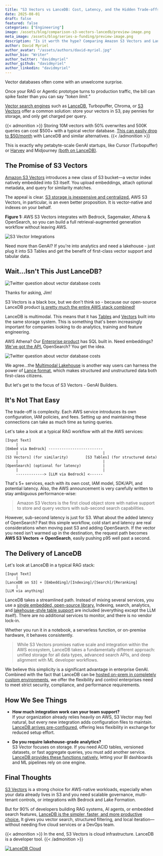 ```yaml
---
title: "S3 Vectors vs LanceDB: Cost, Latency, and the Hidden Trade-offs"
date: 2025-08-01
draft: false
featured: false
categories: ["Engineering"]
image: /assets/blog/comparison-s3-vectors-lancedb/preview-image.png
meta_image: /assets/blog/series-a-funding/preview-image.png
description: "Is it worth the hype? Comparing Amazon S3 Vectors and LanceDB for RAG and agentic systems."
author: David Myriel
author_avatar: "/assets/authors/david-myriel.jpg"
author_bio: "Writer"
author_twitter: "davidmyriel"
author_github: "davidmyriel"
author_linkedin: "davidmyriel"
---
```


Vector databases often come with an unwelcome surprise.

Once your RAG or Agentic prototype turns to production traffic, the bill can spike faster than you can say *“token limit.”*

[Vector search engines](https://lancedb.com/docs/concepts/vector-search/) such as [LanceDB](https://lancedb.com), Turbopuffer, Chroma, or [S3 Vectors](https://aws.amazon.com/s3/features/vectors/) offer a common solution: store your vectors in S3, pay pennies for storage, and only get charged per query.

{{< admonition >}}
Storing 10M vectors with 50% overwrites and 500K queries can cost $500+ with a typical vector database.
[This can easily drop to $50/month](/pricing/) with LanceDB and similar alternatives.
{{< /admonition >}}

This is exactly why petabyte-scale GenAI startups, like Cursor (Turbopuffer) or [Harvey](https://www.harvey.ai) and Midjourney [(both on LanceDB)](https://www.harvey.ai/blog/enterprise-grade-rag-systems).

## The Promise of S3 Vectors

[Amazon S3 Vectors](https://aws.amazon.com/blogs/aws/introducing-amazon-s3-vectors-first-cloud-storage-with-native-vector-support-at-scale/) introduces a new class of S3 bucket—a vector index natively embedded into S3 itself. You upload embeddings, attach optional metadata, and query for similarity matches.

The appeal is clear. [S3 storage is inexpensive and centralized.](/docs/concepts/storage/) AWS S3 Vectors, in particular, is an even better proposition. It is vector-native and indexes on your behalf.

**Figure 1:** AWS S3 Vectors integrates with Bedrock, Sagemaker, Athena & OpenSearch, so you can build a full retrieval-augmented generation workflow without leaving AWS. 

![S3 Vector Integrations](/assets/blog/comparison-s3-vectors-lancedb/s3-vector-integrations.png)

Need more than GenAI? If you're into analytics and need a lakehouse - just plug it into S3 Tables and get the benefit of first-class vector support and tabular data.

## Wait...Isn't This Just LanceDB?

![Twitter question about vector database costs](/assets/blog/comparison-s3-vectors-lancedb/twitter-question.png)

Thanks for asking, Jim!

S3 Vectors is a black box, but we don't think so - because our open-source LanceDB product [is pretty much the entire AWS stack combined!](/docs/overview/) 

LanceDB is multimodal. This means that it has [Tables](/docs/concepts/tables/) and [Vectors](/docs/concepts/vector-search/) built into the same storage system. This is something that's been increasingly important for companies looking to do analytics, training and feature engineering. 

AWS Athena? Our [Enterprise product](/docs/overview/enterprise/) has SQL built in. Need embeddings? [We've got the API.](/docs/guides/embedding/) OpenSearch? You get the idea.

![Twitter question about vector database costs](/assets/blog/comparison-s3-vectors-lancedb/s3-tables.png)

We agree...the [Multimodal Lakehouse](/docs/) is another way users can harness the power of [Lance format](https://lancedb.github.io/lance/), which makes structured and unstructured data both first-class citizens. 

But let's get to the focus of S3 Vectors - GenAI Builders.

## It's Not That Easy

The trade-off is complexity. Each AWS service introduces its own configuration, IAM policies, and fees. Setting up and maintaining these connections can take as much time as tuning queries.

Let's take a look at a typical RAG workflow with all the AWS services:

```
[Input Text]
     |
[Embed via Bedrock] -------------------------
     |                                       |
[S3 Vectors] (for similarity)        [S3 Tables] (for structured data)
     |                                       |
[OpenSearch] (optional for latency)          |
     |                                       |
     -------------> [LLM via Bedrock] <------
```
That's 5+ services, each with its own cost, IAM model, SDK/API, and potential latency. Also, the AWS announcement is very carefully written to stay ambiguous performance-wise:

> Amazon S3 Vectors is the first cloud object store with native support to store and query vectors with sub-second search capabilities.

However, sub-second latency is just for S3. What about the added latency of OpenSearch? Past this simple workflow, cold start and latency are real considerations when moving past S3 and adding OpenSearch. If the vector you need isn’t warmed up in the destination, the request path becomes **AWS S3 Vectors → OpenSearch**, easily pushing p95 well past a second.

## The Delivery of LanceDB

Let's look at LanceDB in a typical RAG stack:

```
[Input Text]
     |
[LanceDB on S3] + [Embedding]/[Indexing]/[Search]/[Reranking]
     |                                       
[LLM via anything]   
```

LanceDB takes a streamlined path. Instead of mixing several services, you use a [single embedded, open-source library.](/docs/overview/) Indexing, search, analytics, and [lakehouse-style table support](/blog/multimodal-lakehouse/) are included (everything except the LLM itself). There are no additional services to monitor, and there is no vendor lock-in.

Whether you run it in a notebook, a serverless function, or on-premise hardware, it behaves consistently.

> While S3 Vectors promises native scale and integration within the AWS ecosystem, LanceDB takes a fundamentally different approach: unified storage for all data types, advanced search APIs, and deep alignment with ML developer workflows.

We believe this simplicity is a significant advantage in enterprise GenAI. Combined with the fact that LanceDB can be [hosted on-prem in completely custom environments](/docs/overview/enterprise/), we offer the flexibility and control enterprises need to meet strict security, compliance, and performance requirements.

## How We See Things

- **How much integration work can your team support?** </br>
If your organization already relies heavily on AWS, S3 Vector may feel natural, but every new integration adds configuration files to maintain. [LanceDB arrives pre-configured](/docs/overview/), offering less flexibility in exchange for reduced setup effort.

- **Do you require lakehouse-grade analytics?** </br>
S3 Vector focuses on storage. If you need ACID tables, versioned datasets, or fast aggregate queries, you must add another service. [LanceDB provides these functions natively](/blog/multimodal-lakehouse/), letting your BI dashboards and ML pipelines rely on one engine.

## Final Thoughts

[S3 Vectors](https://aws.amazon.com/s3/features/vectors/) is a strong choice for AWS-native workloads, especially when your data already lives in S3 and you need scalable governance, multi-tenant controls, or integrations with Bedrock and Lake Formation.

But for 90% of developers building RAG systems, AI agents, or embedded search features, [LanceDB is the simpler, faster, and more productive choice.](https://www.lancedb.com) It gives you vector search, structured filtering, and local iteration—without needing five cloud services or a DevOps team.

{{< admonition >}}
In the end, S3 Vectors is cloud infrastructure. LanceDB is a developer tool.
{{< /admonition >}}

[![LanceDB Cloud](/assets/docs/main-cloud-cta.png)](https://accounts.lancedb.com/sign-up)





























